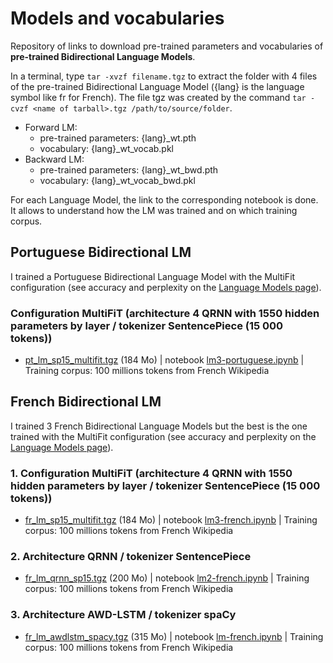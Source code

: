 # Models and vocabularies
Repository of links to download pre-trained parameters and vocabularies of **pre-trained Bidirectional Language Models**.

In a terminal, type `tar -xvzf filename.tgz` to extract the folder with 4 files of the pre-trained Bidirectional Language Model ({lang} is the language symbol like fr for French). The file tgz was created by the command `tar -cvzf <name of tarball>.tgz /path/to/source/folder`.
- Forward LM:
  - pre-trained parameters: {lang}_wt.pth
  - vocabulary: {lang}_wt_vocab.pkl
- Backward LM:
  - pre-trained parameters: {lang}_wt_bwd.pth
  - vocabulary: {lang}_wt_vocab_bwd.pkl

For each Language Model, the link to the corresponding notebook is done. It allows to understand how the LM was trained and on which training corpus.

## Portuguese Bidirectional LM

I trained a Portuguese Bidirectional Language Model with the MultiFit configuration (see accuracy and perplexity on the [Language Models page](https://github.com/piegu/language-models)).

### Configuration MultiFiT (architecture 4 QRNN with 1550 hidden parameters by layer / tokenizer SentencePiece (15 000 tokens))
- [pt_lm_sp15_multifit.tgz](https://drive.google.com/open?id=1QNU1AOiGAxyzrogf_dHM4BU3wC5nWHll) (184 Mo) | notebook [lm3-portuguese.ipynb](https://github.com/piegu/language-models/blob/master/lm3-portuguese.ipynb) | Training corpus: 100 millions tokens from French Wikipedia

## French Bidirectional LM

I trained 3 French Bidirectional Language Models but the best is the one trained with the MultiFit configuration (see accuracy and perplexity on the [Language Models page](https://github.com/piegu/language-models)).

### 1. Configuration MultiFiT (architecture 4 QRNN with 1550 hidden parameters by layer / tokenizer SentencePiece (15 000 tokens))
- [fr_lm_sp15_multifit.tgz](https://drive.google.com/open?id=1YWICXuhgf3zvffMsWAsrgvIAcv7STTr_) (184 Mo) | notebook [lm3-french.ipynb](https://github.com/piegu/language-models/blob/master/lm3-french.ipynb) | Training corpus: 100 millions tokens from French Wikipedia

### 2. Architecture QRNN / tokenizer SentencePiece
- [fr_lm_qrnn_sp15.tgz](https://drive.google.com/open?id=1cAVj40tI9Q4RVrmn-AzF6dER8xTv1_zM) (200 Mo) | notebook [lm2-french.ipynb](https://github.com/piegu/language-models/blob/master/lm2-french.ipynb) | Training corpus: 100 millions tokens from French Wikipedia

### 3. Architecture AWD-LSTM / tokenizer spaCy
- [fr_lm_awdlstm_spacy.tgz](https://drive.google.com/open?id=1CN6QqTxnTy_UHVTaIqc53mwSVpJJZtbN) (315 Mo) | notebook [lm-french.ipynb](https://github.com/piegu/language-models/blob/master/lm-french.ipynb) | Training corpus: 100 millions tokens from French Wikipedia



